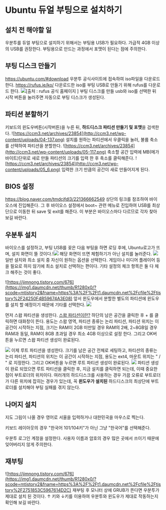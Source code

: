 ﻿# Ubuntu 듀얼 부팅으로 설치하기

## 설치 전 해야할 일
우분투를 듀얼 부팅으로 설치하기 위해서는 부팅용 USB가 필요하다.
가급적 4GB 이상의 USB를 권장한다. 부팅용으로 만드는 과정에서 포맷이 된다는 점에 주의한다. 

## 부팅 디스크 만들기
https://ubuntu.com/#download
우분투 공식사이트에 접속하여 iso파일을 다운로드 한다.
https://rufus.ie/ko/ 
다운로드한 iso를 부팅 USB로 만들기 위해 rufus를 다운로드 한다.
![[출처 : rufus 공식 홈페이지 ]](https://rufus.ie/pics/rufus_ko.png)
부팅 디스크를 만들 usb와 iso를 선택한 뒤 시작 버튼을 눌러주면 자동으로 부팅 디스크가 생성된다.
## 파티션 분할하기
키보드의 윈도우버튼(시작버튼)을 누른 뒤, **하드디스크 파티션 만들기 및 포맷**을 검색한다. 
![https://ccm3.net/archives/23854](http://ccm3.net/wp-content/uploads/04-137.png)
설치를 원하는 파티션에서 우클릭을 눌러, 불륨 축소를 선택하여 파티션을 분할한다.
 ![https://ccm3.net/archives/23854](http://ccm3.net/wp-content/uploads/05-117.png)
축소할 공간 입력에 MB(메가바이트)단위로 새로 만들 파티션의 크기를 입력 한 후 축소를 클릭해준다.
![https://ccm3.net/archives/23854](http://ccm3.net/wp-content/uploads/05_6.png)
입력한 크기 만큼의 공간이 새로 만들어지게 된다.
## BIOS 설정
https://blog.naver.com/tmdcjfdl3/221366662549
상단의 링크를 참조하여 바이오스에 진입해준다.
그 후 바이오스 설정에서 boot~ 관련 메뉴로 진입하여 
USB를 최상단으로 이동한 뒤 save 및 exit를 해준다.
이 부분은 바이오스마다 다르므로 각자 찾아보길 바란다.

## 우분투 설치
바이오스를 설정하고, 부팅 USB를 꽂은 다음 부팅을 하면
로딩 후에, Ubuntu로고가 뜨며, 설치 화면이 뜰 것이다.!![](https://img1.daumcdn.net/thumb/R1280x0/?scode=mtistory2&fname=https%3A%2F%2Ft1.daumcdn.net%2Fcfile%2Ftistory%2F23425D3E596746D220)
해당 화면이 뜨면 체험하기가 아닌 설치를 눌러준다.
![](https://blog.kakaocdn.net/dn/42Zhk/btqxYVs3ynL/K4Kp5hjMNGbcI8fARA3Gh0/img.jpg)
일반 설치와 최소 설치 중 자신이 원하는 옵션을 선택한다.
게임이나 미디어 플레이어 등을 필요로 하지 않기에 최소 설치로 선택하는 편이다. 
기타 설정의 체크 항목은 둘 다 체크 해주는 것이 좋다.

![https://jimnong.tistory.com/676](https://img1.daumcdn.net/thumb/R1280x0/?scode=mtistory2&fname=https%3A%2F%2Ft1.daumcdn.net%2Fcfile%2Ftistory%2F24250F4B59674A3E08)
앞서 윈도우에서 분할한 별도의 파티션에 윈도우를 설치 할 예정이기 때문에 기타를 선택한다.
![](https://img1.daumcdn.net/thumb/R1280x0/?scode=mtistory2&fname=https%3A%2F%2Ft1.daumcdn.net%2Fcfile%2Ftistory%2F9987C84F5CAD8F6412)

먼저 스왑 파티션을 생성한다. [스왑 파티션이란?](https://sergeswin.com/1034/)
하단의 남은 공간을 클릭한 후 + 를 클릭하면 대화창이 뜬다. 
용도는 스왑 영역, 파티션 종류는 논리 파티션, 파티션 위치는 이 공간이 시작하는 지점, 크기는 RAM이 2GB 미만일 경우 RAM의 2배, 2~8GB일 경우 RAM과 동일, RAM이 8GB 초과일 경우 최소 4GB 이상으로 설정 한다.
그리고 OK버튼을 누르면 스왑 파티션 생성이 완료된다.

![](https://img1.daumcdn.net/thumb/R1280x0/?scode=mtistory2&fname=https%3A%2F%2Ft1.daumcdn.net%2Fcfile%2Ftistory%2F2408D63D596753C427)
이제 루트 파티션을 생성한다. 크기를 남은 공간 전체로 세팅하고, 파티션의 종류는 논리 파티션, 파티션의 위치는 이 공간이 시작하는 지점, 용도는 ext4, 마운트 위치는 " / " 로 지정한다. 그리고 OK버튼을 누르면 루트 파티션 생성이 완료된다.
![](https://img1.daumcdn.net/thumb/R1280x0/?scode=mtistory2&fname=https%3A%2F%2Ft1.daumcdn.net%2Fcfile%2Ftistory%2F257C03455967559F23)
파티션 생성이 완료 되었으면 루트 파티션을 클릭한 후, 지금 설치를 클릭하면 되는데, 이때 중요한 점이 부트로더의 위치이다. 여러개의 하드디스크를 사용하는 경우 가끔 오류로 부트로더가 다른 위치에 잡히는 경우가 있는데, 꼭 **윈도우가 설치된** 하드디스크의 최상단에 부트로더를 설치해야 부팅 실패를 겪지 않는다.

## 나머지 설치
지도 그림이 나올 경우 영어로 서울을 입력하거나 대한민국을 마우스로 찍는다.

키보드 레이아웃의 경우 "한국어 101/104키"가 아닌 그냥 "한국어"를 선택해준다.

우분투 로그인 계정을 설정한다. 사용자 이름과 암호의 경우 많은 곳에서 쓰이기 때문에 잊어버리지 않게 주의한다.

## 재부팅 
![https://jimnong.tistory.com/676](https://img1.daumcdn.net/thumb/R1280x0/?scode=mtistory2&fname=https%3A%2F%2Ft1.daumcdn.net%2Fcfile%2Ftistory%2F2751853C5967614D2C)
재부팅 후 모니터 상에 GRUB가 뜬다면 우분투가 제대로 설치 된 것이다.
↑ 키와 ↓키를 이용하여 우분투와 윈도우가 제대로 작동하는지 확인해 보길 바란다.








